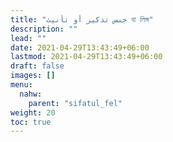 ```yaml
---
title: "جنس تذكير أو تأنيث বা লিঙ্গ"
description: ""
lead: ""
date: 2021-04-29T13:43:49+06:00
lastmod: 2021-04-29T13:43:49+06:00
draft: false
images: []
menu: 
  nahw:
    parent: "sifatul_fel"
weight: 20
toc: true
---
```



